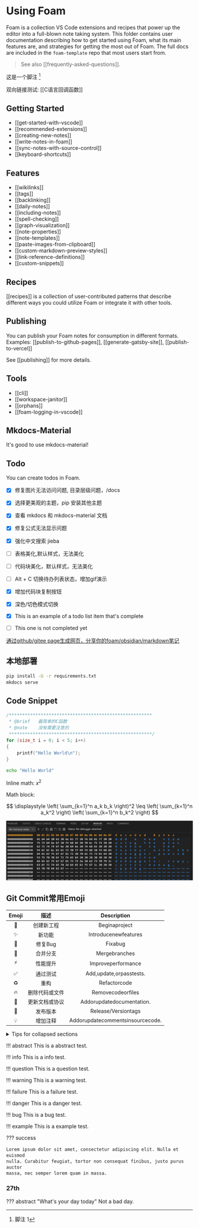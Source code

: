 # Using Foam



Foam is a collection VS Code extensions and recipes that power up the editor into a full-blown note taking system. This folder contains user documentation describing how to get started using Foam, what its main features are, and strategies for getting the most out of Foam. The full docs are included in the `foam-template` repo that most users start from.

> See also [[frequently-asked-questions]].

这是一个脚注 [^1]

双向链接测试: [[C语言回调函数]]

## Getting Started

- [[get-started-with-vscode]]
- [[recommended-extensions]]
- [[creating-new-notes]]
- [[write-notes-in-foam]]
- [[sync-notes-with-source-control]]
- [[keyboard-shortcuts]]

## Features

- [[wikilinks]]
- [[tags]]
- [[backlinking]]
- [[daily-notes]]
- [[including-notes]]
- [[spell-checking]]
- [[graph-visualization]]
- [[note-properties]]
- [[note-templates]]
- [[paste-images-from-clipboard]]
- [[custom-markdown-preview-styles]]
- [[link-reference-definitions]]
- [[custom-snippets]]

## Recipes

[[recipes]] is a collection of user-contributed patterns that describe different ways you could utilize Foam or integrate it with other tools.

## Publishing

You can publish your Foam notes for consumption in different formats.
Examples: [[publish-to-github-pages]], [[generate-gatsby-site]], [[publish-to-vercel]]

See [[publishing]] for more details.

## Tools

- [[cli]]
- [[workspace-janitor]]
- [[orphans]]
- [[foam-logging-in-vscode]]


## Mkdocs-Material

It's good to use mkdocs-material!

## Todo

You can create todos in Foam.

- [x] 修复图片无法访问问题, 目录层级问题，/docs
- [x] 选择更美观的主题，pip 安装其他主题
- [x] 查看 mkdocs 和 mkdocs-material 文档
- [x] 修复公式无法显示问题
- [x] 强化中文搜索 jieba
- [ ] 表格美化,默认样式，无法美化
- [ ] 代码块美化，默认样式，无法美化
- [ ] Alt + C 切换待办列表状态，增加gif演示
- [x] 增加代码块复制按钮
- [x] 深色/切色模式切换
- [x] This is an example of a todo list item that's complete
- [ ] This one is not completed yet


[通过github/gitee page生成网页，分享你的foam/obsidian/markdown笔记](https://github.com/Jackiexiao/foam-mkdocs-template/blob/master/README-zh.md)

## 本地部署
```sh
pip install -U -r requirements.txt
mkdocs serve 
```

## Code Snippet

```c title="demo.c"
/******************************************************
 * @brief   最简单的C函数
 * @note    没有需要注意的
 ******************************************************/
for (size_t i = 0; i < 5; i++)
{
    printf("Hello World\n");   
}
```

```sh
echo "Hello World"
```

Inline math: $x^2$

Math block:

$$
\displaystyle
\left( \sum_{k=1}^n a_k b_k \right)^2
\leq
\left( \sum_{k=1}^n a_k^2 \right)
\left( \sum_{k=1}^n b_k^2 \right)
$$

![Memory View](images/index.md/memory.png)

## Git Commit常用Emoji

| Emoji |      描述      |           Description            |
| :---: | :------------: | :------------------------------: |
|   🎉   |   创建新工程   |          Beginaproject           |
|   ✨   |     新功能     |       Introducenewfeatures       |
|   🐛   |    修复Bug     |             Fixabug              |
|   🔀   |    合并分支    |          Mergebranches           |
|   ⚡️   |    性能提升    |        Improveperformance        |
|   ✅   |    通过测试    |     Add,update,orpasstests.      |
|   ♻️   |      重构      |           Refactorcode           |
|   🔥   | 删除代码或文件 |        Removecodeorfiles         |
|   📝   | 更新文档或协议 |    Addorupdatedocumentation.     |
|   🔖   |    发布版本    |       Release/Versiontags        |
|   💡   |    增加注释    | Addorupdatecommentsinsourcecode. |

<details>

<summary>Tips for collapsed sections</summary>

You can add an image or a code block, too.

```ruby
puts "Hello World"~~~~
```

</details>

!!! abstract
    This is a abstract test.

!!! info
    This is a info test.

!!! question
    This is a question test.

!!! warning
    This is a warning test.

!!! failure
    This is a failure test.

!!! danger
    This is a danger test.

!!! bug
    This is a bug test.

!!! example
    This is a example test.


??? success

    Lorem ipsum dolor sit amet, consectetur adipiscing elit. Nulla et euismod
    nulla. Curabitur feugiat, tortor non consequat finibus, justo purus auctor
    massa, nec semper lorem quam in massa.

### 27th
??? abstract "What's your day today"
    Not a bad day.

[^1]: 脚注 1
